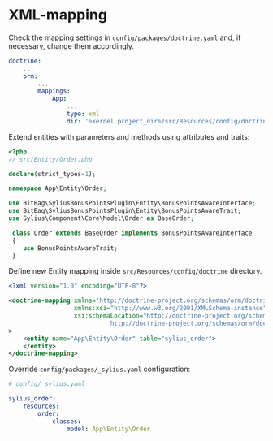 # XML-mapping

Check the mapping settings in `config/packages/doctrine.yaml` and, if necessary, change them accordingly.
```yaml
doctrine:
    ...
    orm:
        ...
        mappings:
            App:
                ...
                type: xml
                dir: '%kernel.project_dir%/src/Resources/config/doctrine'
```

Extend entities with parameters and methods using attributes and traits:

```php
<?php
// src/Entity/Order.php

declare(strict_types=1);

namespace App\Entity\Order;

use BitBag\SyliusBonusPointsPlugin\Entity\BonusPointsAwareInterface;
use BitBag\SyliusBonusPointsPlugin\Entity\BonusPointsAwareTrait;
use Sylius\Component\Core\Model\Order as BaseOrder;

 class Order extends BaseOrder implements BonusPointsAwareInterface
 {
    use BonusPointsAwareTrait;
 }
```

Define new Entity mapping inside `src/Resources/config/doctrine` directory.
```xml
<?xml version="1.0" encoding="UTF-8"?>

<doctrine-mapping xmlns="http://doctrine-project.org/schemas/orm/doctrine-mapping"
                  xmlns:xsi="http://www.w3.org/2001/XMLSchema-instance"
                  xsi:schemaLocation="http://doctrine-project.org/schemas/orm/doctrine-mapping
                            http://doctrine-project.org/schemas/orm/doctrine-mapping.xsd"
>
    <entity name="App\Entity\Order" table="sylius_order">
    </entity>
</doctrine-mapping>
```

Override `config/packages/_sylius.yaml` configuration:
```yaml
# config/_sylius.yaml

sylius_order:
    resources:
        order:
            classes:
                model: App\Entity\Order

```
